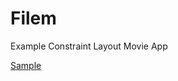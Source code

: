 # Filem
Example Constraint Layout Movie App

[Sample](https://github.com/ar-android/Filem/raw/master/layout.png)
